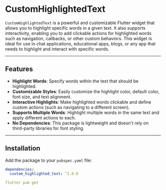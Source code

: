 # CustomHighlightedText

`CustomHighlightedText` is a powerful and customizable Flutter widget that allows you to highlight specific words in a given text. It also supports interactivity, enabling you to add clickable actions for highlighted words such as navigation, callbacks, or other custom behaviors. This widget is ideal for use in chat applications, educational apps, blogs, or any app that needs to highlight and interact with specific words.

---

## Features

- **Highlight Words**: Specify words within the text that should be highlighted.
- **Customizable Styles**: Easily customize the highlight color, default color, font size, and text alignment.
- **Interactive Highlights**: Make highlighted words clickable and define custom actions (such as navigating to a different screen).
- **Supports Multiple Words**: Highlight multiple words in the same text and apply different actions to each.
- **No Dependencies**: This package is lightweight and doesn't rely on third-party libraries for font styling.

---

## Installation

Add the package to your `pubspec.yaml` file:

```yaml
dependencies:
  custom_highlighted_text: ^1.0.0

flutter pub get
